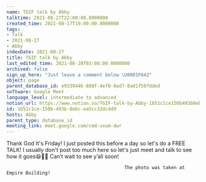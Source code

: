 ```yaml
---
name: TGIF talk by Abby
talktime: 2021-08-27T22:00:00.0000000
created_time: 2021-08-17T19:09:00.0000000
tags:
- Talk
- 2021-08-27
- Abby
indexDate: 2021-08-27
title: TGIF talk by Abby
last_edited_time: 2021-08-28T03:08:00.0000000
archived: false
sign_up_here: "Just leave a comment below \U0001F642"
object: page
parent_database_id: e9339446-880f-4ef0-8ad7-8ad1f507dded
software: Google Meet
language_level: intermediate to advanced
notion_url: https://www.notion.so/TGIF-talk-by-Abby-1651c1ce150b493b8ebcea5cc32dc4d9
id: 1651c1ce-150b-493b-8ebc-ea5cc32dc4d9
hosts: Abby
parent_type: database_id
meeting_link: meet.google.com/cmd-sxum-dwr
---
```




Thank God It's Friday! I just posted this before a day so let's do a FREE TALK!
I usually don't post too much here so let's just meet and talk to see how it goes😆👍🏻
Can’t wait to see y’all soon!



                                               The photo was taken at Empire Building!











